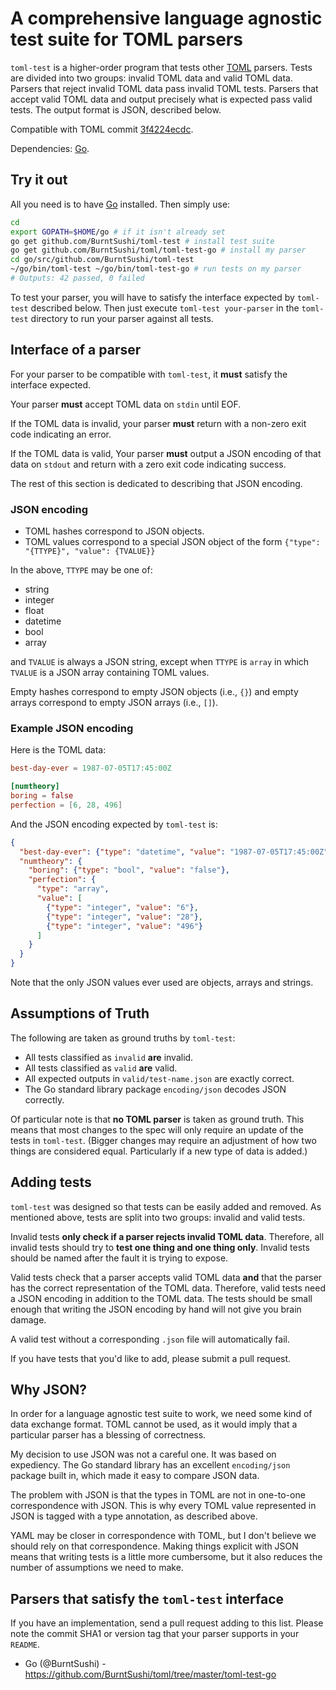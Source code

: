 # A comprehensive language agnostic test suite for TOML parsers

`toml-test` is a higher-order program that tests other 
[TOML](https://github.com/mojombo/toml)
parsers. Tests are divided into two groups: invalid TOML data and valid TOML 
data. Parsers that reject invalid TOML data pass invalid TOML tests. Parsers 
that accept valid TOML data and output precisely what is expected pass valid 
tests. The output format is JSON, described below.

Compatible with TOML commit
[3f4224ecdc](https://github.com/mojombo/toml/commit/3f4224ecdc4a65fdd28b4fb70d46f4c0bd3700aa).

Dependencies: [Go](http://golang.org).


## Try it out

All you need is to have [Go](http://golang.org) installed. Then simply
use:

```bash
cd
export GOPATH=$HOME/go # if it isn't already set
go get github.com/BurntSushi/toml-test # install test suite
go get github.com/BurntSushi/toml/toml-test-go # install my parser
cd go/src/github.com/BurntSushi/toml-test
~/go/bin/toml-test ~/go/bin/toml-test-go # run tests on my parser
# Outputs: 42 passed, 0 failed
```

To test your parser, you will have to satisfy the interface expected by 
`toml-test` described below. Then just execute `toml-test your-parser` in the
`toml-test` directory to run your parser against all tests.


## Interface of a parser

For your parser to be compatible with `toml-test`, it **must** satisfy the 
interface expected.

Your parser **must** accept TOML data on `stdin` until EOF.

If the TOML data is invalid, your parser **must** return with a non-zero
exit code indicating an error.

If the TOML data is valid, Your parser **must** output a JSON encoding of that 
data on `stdout` and return with a zero exit code indicating success.

The rest of this section is dedicated to describing that JSON encoding.


### JSON encoding

* TOML hashes correspond to JSON objects.
* TOML values correspond to a special JSON object of the form
  `{"type": "{TTYPE}", "value": {TVALUE}}`

In the above, `TTYPE` may be one of:

* string
* integer
* float
* datetime
* bool
* array

and `TVALUE` is always a JSON string, except when `TTYPE` is `array` in which
`TVALUE` is a JSON array containing TOML values.

Empty hashes correspond to empty JSON objects (i.e., `{}`) and empty arrays 
correspond to empty JSON arrays (i.e., `[]`).


### Example JSON encoding

Here is the TOML data:

```toml
best-day-ever = 1987-07-05T17:45:00Z

[numtheory]
boring = false
perfection = [6, 28, 496]
```

And the JSON encoding expected by `toml-test` is:

```json
{
  "best-day-ever": {"type": "datetime", "value": "1987-07-05T17:45:00Z"},
  "numtheory": {
    "boring": {"type": "bool", "value": "false"},
    "perfection": {
      "type": "array",
      "value": [
        {"type": "integer", "value": "6"},
        {"type": "integer", "value": "28"},
        {"type": "integer", "value": "496"}
      ]
    }
  }
}
```

Note that the only JSON values ever used are objects, arrays and strings.


## Assumptions of Truth

The following are taken as ground truths by `toml-test`:

* All tests classified as `invalid` **are** invalid.
* All tests classified as `valid` **are** valid.
* All expected outputs in `valid/test-name.json` are exactly correct.
* The Go standard library package `encoding/json` decodes JSON correctly.

Of particular note is that **no TOML parser** is taken as ground truth. This
means that most changes to the spec will only require an update of the tests
in `toml-test`. (Bigger changes may require an adjustment of how two things
are considered equal. Particularly if a new type of data is added.)


## Adding tests

`toml-test` was designed so that tests can be easily added and removed. As 
mentioned above, tests are split into two groups: invalid and valid tests. 

Invalid tests **only check if a parser rejects invalid TOML data**. Therefore, 
all invalid tests should try to **test one thing and one thing only**. Invalid 
tests should be named after the fault it is trying to expose.

Valid tests check that a parser accepts valid TOML data **and** that the parser 
has the correct representation of the TOML data. Therefore, valid tests need a 
JSON encoding in addition to the TOML data. The tests should be small enough 
that writing the JSON encoding by hand will not give you brain damage.

A valid test without a corresponding `.json` file will automatically fail.

If you have tests that you'd like to add, please submit a pull request.


## Why JSON?

In order for a language agnostic test suite to work, we need some kind of data 
exchange format. TOML cannot be used, as it would imply that a particular 
parser has a blessing of correctness.

My decision to use JSON was not a careful one. It was based on expediency. The 
Go standard library has an excellent `encoding/json` package built in, which 
made it easy to compare JSON data.

The problem with JSON is that the types in TOML are not in one-to-one 
correspondence with JSON. This is why every TOML value represented in JSON is 
tagged with a type annotation, as described above.

YAML may be closer in correspondence with TOML, but I don't believe we should
rely on that correspondence. Making things explicit with JSON means that 
writing tests is a little more cumbersome, but it also reduces the number of 
assumptions we need to make.


## Parsers that satisfy the `toml-test` interface

If you have an implementation, send a pull request adding to this list. Please 
note the commit SHA1 or version tag that your parser supports in your `README`.

* Go (@BurntSushi) - https://github.com/BurntSushi/toml/tree/master/toml-test-go


